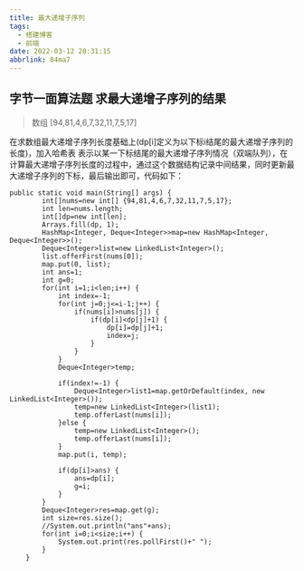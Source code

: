 ```yaml
---
title: 最大递增子序列
tags:
  - 搭建博客
  - 前端
date: 2022-03-12 20:31:15
abbrlink: 84ma7
---
```

## 字节一面算法题 求最大递增子序列的结果
>数组 [94,81,4,6,7,32,11,7,5,17]

在求数组最大递增子序列长度基础上(dp[i]定义为以下标i结尾的最大递增子序列的长度)，加入哈希表 表示以某一下标结尾的最大递增子序列情况（双端队列），在计算最大递增子序列长度的过程中，通过这个数据结构记录中间结果，同时更新最大递增子序列的下标，最后输出即可，代码如下：
```
public static void main(String[] args) {
		int[]nums=new int[] {94,81,4,6,7,32,11,7,5,17};
		int len=nums.length;
		int[]dp=new int[len];
		Arrays.fill(dp, 1);
		HashMap<Integer, Deque<Integer>>map=new HashMap<Integer, Deque<Integer>>();
		Deque<Integer>list=new LinkedList<Integer>();
		list.offerFirst(nums[0]);
		map.put(0, list);
		int ans=1;
		int g=0;
		for(int i=1;i<len;i++) {
			int index=-1;
			for(int j=0;j<=i-1;j++) {
				if(nums[i]>nums[j]) {
					if(dp[i]<dp[j]+1) {
						dp[i]=dp[j]+1;
						index=j;
					}
				}
			}
			Deque<Integer>temp;
			
			if(index!=-1) {
				Deque<Integer>list1=map.getOrDefault(index, new LinkedList<Integer>());
				temp=new LinkedList<Integer>(list1);
				temp.offerLast(nums[i]);
			}else {
				temp=new LinkedList<Integer>();
				temp.offerLast(nums[i]);
			}
			map.put(i, temp);
			
			if(dp[i]>ans) {
				ans=dp[i];
				g=i;
			}
		}
		Deque<Integer>res=map.get(g);
		int size=res.size();
		//System.out.println("ans"+ans);
		for(int i=0;i<size;i++) {
			System.out.print(res.pollFirst()+" ");
		}
	}
``` 
